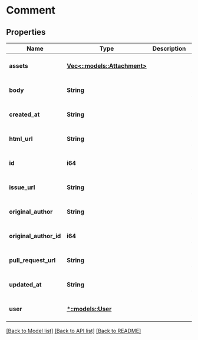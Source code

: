 # Comment

## Properties
Name | Type | Description | Notes
------------ | ------------- | ------------- | -------------
**assets** | [**Vec<::models::Attachment>**](Attachment.md) |  | [optional] [default to null]
**body** | **String** |  | [optional] [default to null]
**created_at** | **String** |  | [optional] [default to null]
**html_url** | **String** |  | [optional] [default to null]
**id** | **i64** |  | [optional] [default to null]
**issue_url** | **String** |  | [optional] [default to null]
**original_author** | **String** |  | [optional] [default to null]
**original_author_id** | **i64** |  | [optional] [default to null]
**pull_request_url** | **String** |  | [optional] [default to null]
**updated_at** | **String** |  | [optional] [default to null]
**user** | [***::models::User**](User.md) |  | [optional] [default to null]

[[Back to Model list]](../README.md#documentation-for-models) [[Back to API list]](../README.md#documentation-for-api-endpoints) [[Back to README]](../README.md)


